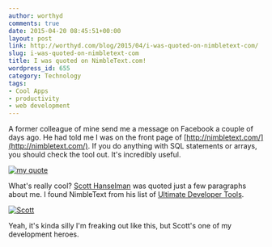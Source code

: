 ```yaml
---
author: worthyd
comments: true
date: 2015-04-20 08:45:51+00:00
layout: post
link: http://worthyd.com/blog/2015/04/i-was-quoted-on-nimbletext-com/
slug: i-was-quoted-on-nimbletext-com
title: I was quoted on NimbleText.com!
wordpress_id: 655
category: Technology
tags:
- Cool Apps
- productivity
- web development
---
```


A former colleague of mine send me a message on Facebook a couple of days ago.  He had told me I was on the front page of [http://nimbletext.com/](http://nimbletext.com/).  If you do anything with SQL statements or arrays, you should check the tool out.  It's incredibly useful.

[![my quote](http://blog.worthyd.com/wp-content/uploads/2015/04/my-quote-300x218.png)](http://blog.worthyd.com/wp-content/uploads/2015/04/my-quote.png)

What's really cool?  [Scott Hanselman](http://www.hanselman.com) was quoted just a few paragraphs about me.  I found NimbleText from his list of [Ultimate Developer Tools](http://www.hanselman.com/tools).

[![Scott](http://blog.worthyd.com/wp-content/uploads/2015/04/Scott-300x257.png)](http://blog.worthyd.com/wp-content/uploads/2015/04/Scott.png)

Yeah, it's kinda silly I'm freaking out like this, but Scott's one of my development heroes.
